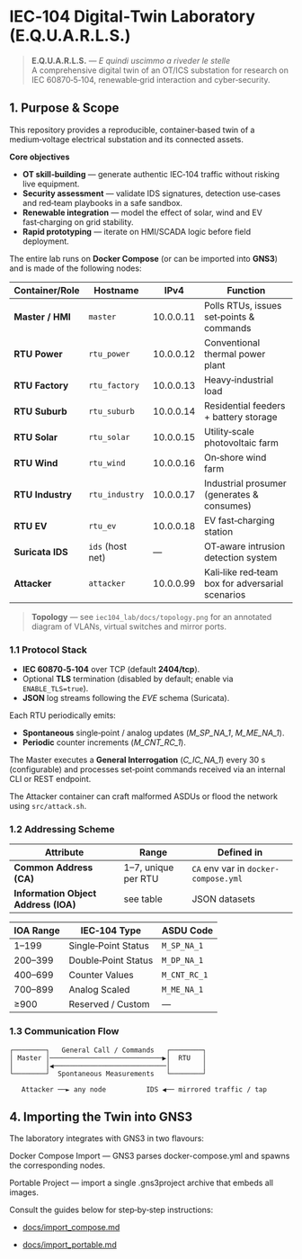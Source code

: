 # IEC‑104 Digital‑Twin Laboratory (E.Q.U.A.R.L.S.)

> **E.Q.U.A.R.L.S.** — *E quindi uscimmo a riveder le stelle*  
> A comprehensive digital twin of an OT/ICS substation for research on IEC 60870‑5‑104, renewable‑grid interaction and cyber‑security.

## 1. Purpose & Scope

This repository provides a reproducible, container‑based twin of a medium‑voltage electrical substation and its connected assets.

**Core objectives**

* **OT skill‑building** — generate authentic IEC‑104 traffic without risking live equipment.
* **Security assessment** — validate IDS signatures, detection use‑cases and red‑team playbooks in a safe sandbox.
* **Renewable integration** — model the effect of solar, wind and EV fast‑charging on grid stability.
* **Rapid prototyping** — iterate on HMI/SCADA logic before field deployment.

The entire lab runs on **Docker Compose** (or can be imported into **GNS3**) and is made of the following nodes:

| Container/Role | Hostname | IPv4 | Function |
|----------------|----------|------|----------|
| **Master / HMI** | `master` | 10.0.0.11 | Polls RTUs, issues set‑points & commands |
| **RTU Power** | `rtu_power` | 10.0.0.12 | Conventional thermal power plant |
| **RTU Factory** | `rtu_factory` | 10.0.0.13 | Heavy‑industrial load |
| **RTU Suburb** | `rtu_suburb` | 10.0.0.14 | Residential feeders + battery storage |
| **RTU Solar** | `rtu_solar` | 10.0.0.15 | Utility‑scale photovoltaic farm |
| **RTU Wind** | `rtu_wind` | 10.0.0.16 | On‑shore wind farm |
| **RTU Industry** | `rtu_industry` | 10.0.0.17 | Industrial prosumer (generates & consumes) |
| **RTU EV** | `rtu_ev` | 10.0.0.18 | EV fast‑charging station |
| **Suricata IDS** | `ids` (host net) | — | OT‑aware intrusion detection system |
| **Attacker** | `attacker` | 10.0.0.99 | Kali‑like red‑team box for adversarial scenarios |

> **Topology** — see `iec104_lab/docs/topology.png` for an annotated diagram of VLANs, virtual switches and mirror ports.

### 1.1 Protocol Stack

* **IEC 60870‑5‑104** over TCP (default **2404/tcp**).
* Optional **TLS** termination (disabled by default; enable via `ENABLE_TLS=true`).
* **JSON** log streams following the *EVE* schema (Suricata).

Each RTU periodically emits:

* **Spontaneous** single‑point / analog updates (*M_SP_NA_1*, *M_ME_NA_1*).
* **Periodic** counter increments (*M_CNT_RC_1*).

The Master executes a **General Interrogation** (*C_IC_NA_1*) every 30 s (configurable) and processes set‑point commands received via an internal CLI or REST endpoint.

The Attacker container can craft malformed ASDUs or flood the network using `src/attack.sh`.

### 1.2 Addressing Scheme

| Attribute | Range | Defined in |
|-----------|-------|------------|
| **Common Address (CA)** | 1–7, unique per RTU | `CA` env var in `docker-compose.yml` |
| **Information Object Address (IOA)** | see table | JSON datasets |

| IOA Range | IEC‑104 Type | ASDU Code |
|-----------|--------------|-----------|
| 1–199   | Single‑Point Status | `M_SP_NA_1` |
| 200–399 | Double‑Point Status | `M_DP_NA_1` |
| 400–699 | Counter Values | `M_CNT_RC_1` |
| 700–899 | Analog Scaled | `M_ME_NA_1` |
| ≥900    | Reserved / Custom | — |

### 1.3 Communication Flow

```text
┌────────┐   General Call / Commands   ┌────────┐
│ Master │────────────────────────────▶│  RTU   │
│        │◀────────────────────────────│        │
└────────┘  Spontaneous Measurements   └────────┘

   Attacker ──► any node          IDS ◀── mirrored traffic / tap
```
## 4. Importing the Twin into GNS3

The laboratory integrates with GNS3 in two flavours:

Docker Compose Import — GNS3 parses docker-compose.yml and spawns the corresponding nodes.

Portable Project — import a single .gns3project archive that embeds all images.

Consult the guides below for step‑by‑step instructions:

* [docs/import_compose.md](iec104_lab/docs/import_compose.md)  

* [docs/import_portable.md](iec104_lab/docs/import_portable.md)